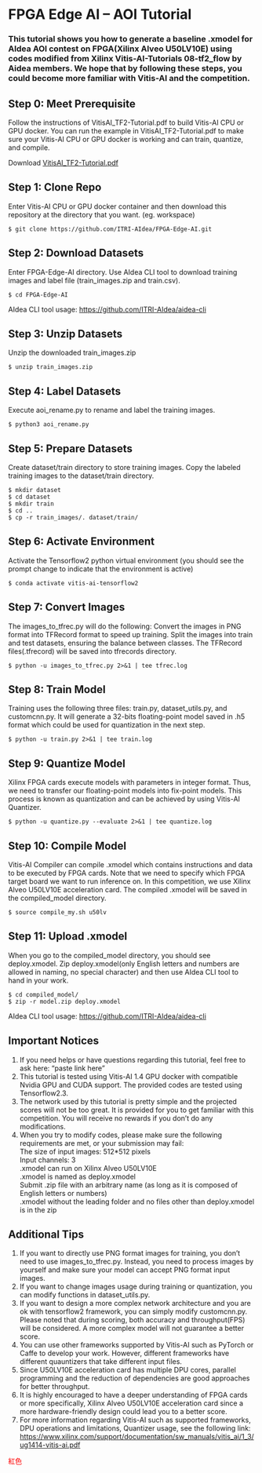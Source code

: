 # FPGA Edge AI – AOI Tutorial #

### This tutorial shows you how to generate a baseline .xmodel for AIdea AOI contest on FPGA(Xilinx Alveo U50LV10E) using codes modified from Xilinx Vitis-AI-Tutorials 08-tf2_flow by Aidea members. We hope that by following these steps, you could become more familiar with Vitis-AI and the competition.     

## Step 0: Meet Prerequisite 

Follow the instructions of VitisAI_TF2-Tutorial.pdf to build Vitis-AI CPU or GPU docker. You can run the example in VitisAI_TF2-Tutorial.pdf to make sure your Vitis-AI CPU or GPU docker is working and can train, quantize, and compile.

Download [VitisAI_TF2-Tutorial.pdf](http://buckets.aidea-web.tw/VitisAI_TF2_Tutorial.pdf)


## Step 1: Clone Repo

Enter Vitis-AI CPU or GPU docker container and then download this repository at the directory that you want. (eg. workspace)
```
$ git clone https://github.com/ITRI-AIdea/FPGA-Edge-AI.git
```
## Step 2: Download Datasets

Enter FPGA-Edge-AI directory. Use AIdea CLI tool to download training images and label file (train_images.zip and train.csv).
```
$ cd FPGA-Edge-AI
```
AIdea CLI tool usage: https://github.com/ITRI-AIdea/aidea-cli

## Step 3: Unzip Datasets

Unzip the downloaded train_images.zip
```
$ unzip train_images.zip
```
## Step 4: Label Datasets

Execute aoi_rename.py to rename and label the training images.
```
$ python3 aoi_rename.py
```
## Step 5: Prepare Datasets

Create dataset/train directory to store training images. Copy the labeled training images to the dataset/train directory.
```
$ mkdir dataset
$ cd dataset
$ mkdir train
$ cd ..
$ cp -r train_images/. dataset/train/
```
## Step 6: Activate Environment

Activate the Tensorflow2 python virtual environment (you should see the prompt change to indicate that the environment is active)
```	
$ conda activate vitis-ai-tensorflow2
```
## Step 7: Convert Images

The images_to_tfrec.py will do the following: Convert the images in PNG format into TFRecord format to speed up training. Split the images into train and test datasets, ensuring the balance between classes. The TFRecord files(.tfrecord) will be saved into tfrecords directory.
```
$ python -u images_to_tfrec.py 2>&1 | tee tfrec.log
```
## Step 8: Train Model

Training uses the following three files: train.py, dataset_utils.py, and customcnn.py. It will generate a 32-bits floating-point model saved in .h5 format which could be used for quantization in the next step.
```
$ python -u train.py 2>&1 | tee train.log
```
## Step 9: Quantize Model

Xilinx FPGA cards execute models with parameters in integer format. Thus, we need to transfer our floating-point models into fix-point models. This process is known as quantization and can be achieved by using Vitis-AI Quantizer.
```
$ python -u quantize.py --evaluate 2>&1 | tee quantize.log
```
## Step 10: Compile Model

Vitis-AI Compiler can compile .xmodel which contains instructions and data to be executed by FPGA cards. Note that we need to specify which FPGA target board we want to run inference on. In this competition, we use Xilinx Alveo U50LV10E acceleration card. The compiled .xmodel will be saved in the compiled_model directory.
```
$ source compile_my.sh u50lv
```
## Step 11: Upload .xmodel

When you go to the compiled_model directory, you should see deploy.xmodel. Zip deploy.xmodel(only English letters and numbers are allowed in naming, no special character) and then use AIdea CLI tool to hand in your work.
```
$ cd compiled_model/
$ zip -r model.zip deploy.xmodel
```
AIdea CLI tool usage: https://github.com/ITRI-AIdea/aidea-cli

## Important Notices

1.	If you need helps or have questions regarding this tutorial, feel free to ask here: “paste link here”
2.	This tutorial is tested using Vitis-AI 1.4 GPU docker with compatible Nvidia GPU and CUDA support. The provided codes are tested using Tensorflow2.3. 
3.	The network used by this tutorial is pretty simple and the projected scores will not be too great. It is provided for you to get familiar with this competition. You will receive no rewards if you don’t do any modifications.
4.	When you try to modify codes, please make sure the following requirements are met, or your submission may fail:  
The size of input images: 512*512 pixels  
Input channels: 3  
.xmodel can run on Xilinx Alveo U50LV10E  
.xmodel is named as deploy.xmodel  
Submit .zip file with an arbitrary name (as long as it is composed of English letters or numbers)  
.xmodel without the leading folder and no files other than deploy.xmodel is in the zip

## Additional Tips
1.	If you want to directly use PNG format images for training, you don’t need to use images_to_tfrec.py. Instead, you need to process images by yourself and make sure your model can accept PNG format input images.
2.	If you want to change images usage during training or quantization, you can modify functions in dataset_utils.py.
3.	If you want to design a more complex network architecture and you are ok with tensorflow2 framework, you can simply modify customcnn.py. Please noted that during scoring, both accuracy and throughput(FPS) will be considered. A more complex model will not guarantee a better score.
4.	You can use other frameworks supported by Vitis-AI such as PyTorch or Caffe to develop your work. However, different frameworks have different quauntizers that take different input files. 
5.	Since U50LV10E acceleration card has multiple DPU cores, parallel programming and the reduction of dependencies are good approaches for better throughput.
6.	It is highly encouraged to have a deeper understanding of FPGA cards or more specifically, Xilinx Alveo U50LV10E acceleration card since a more hardware-friendly design could lead you to a better score.
7.	For more information regarding Vitis-AI such as supported frameworks, DPU operations and limitations, Quantizer usage, see the following link: https://www.xilinx.com/support/documentation/sw_manuals/vitis_ai/1_3/ug1414-vitis-ai.pdf

<font color=#FF0000>紅色</font>
